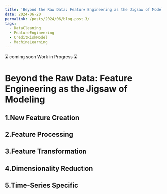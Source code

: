 ```yaml
---
title: 'Beyond the Raw Data: Feature Engineering as the Jigsaw of Modeling'
date: 2024-06-20
permalink: /posts/2024/06/blog-post-3/
tags:
  - DataCleaning
  - FeatureEngineering
  - CreditRiskModel
  - MachineLearning
---
```


⌛ coming soon Work in Progress ⌛

Beyond the Raw Data: Feature Engineering as the Jigsaw of Modeling
======


1.New Feature Creation
-------



2.Feature Processing
-------



3.Feature Transformation
-------




4.Dimensionality Reduction
-------




5.Time-Series Specific
-------
